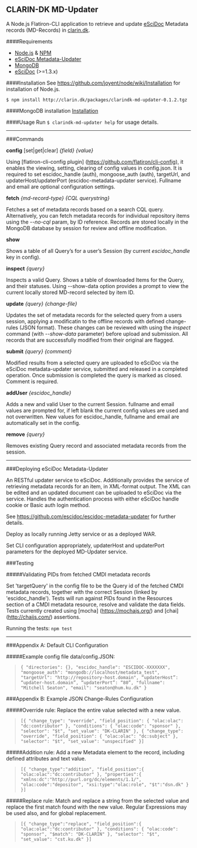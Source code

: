 ## CLARIN-DK MD-Updater

A Node.js Flatiron-CLI application to retrieve and update [eSciDoc](http://www.escidoc.org) Metadata records (MD-Records) in [clarin.dk](http://www.clarin.dk).

####Requirements
* [Node.js](http://nodejs.org/) & [NPM](http://npmjs.org/)
* [eSciDoc Metadata-Updater](https://github.com/escidoc/escidoc-metadata-updater)
* [MongoDB](http://www.mongodb.org/)
* [eSciDoc](http://www.escidoc.org) (>=1.3.x)

####Installation
See https://github.com/joyent/node/wiki/Installation for installation of Node.js.

``$ npm install http://clarin.dk/packages/clarindk-md-updater-0.1.2.tgz``

####MongoDB installation
[Installation](http://docs.mongodb.org/manual/installation/)

####Usage
Run ``$ clarindk-md-updater help`` for usage details.

- - -

###Commands

**config** [set|get|clear] *{field} {value}*

Using [flatiron-cli-config plugin] (https://github.com/flatiron/cli-config), it enables the viewing, setting, clearing of config values in config.json. It is required to set escidoc_handle (auth), mongoose_auth (auth), targetUrl, and updaterHost/updaterPort (escidoc-metadata-updater service). Fullname and email are optional configuration settings.

**fetch** *{md-record-type} {CQL querystring}*

Fetches a set of metadata records based on a search CQL query. Alternatively, you can fetch metadata records for individual repository items using the *--no-cql* param, by ID reference. Records are stored locally in the MongoDB database by session for review and offline modification.

**show**

Shows a table of all Query’s for a user’s Session (by current *escidoc_handle* key in config).

**inspect** *{query}*

Inspects a valid Query. Shows a table of downloaded Items for the Query, and their statuses. Using --show-data option provides a prompt to view the current locally stored MD-record selected by item ID.

**update** *{query} {change-file}*

Updates the set of metadata records for the selected query from a users session, applying a modificatin to the offline records with defined change-rules (JSON format). These changes can be reviewed with using the *inspect* command (with *--show-data* parameter) before upload and submission. All records that are successfully modified from their original are flagged.

**submit** *{query} {comment}*

Modified results from a selected query are uploaded to eSciDoc via the eSciDoc metadata-updater service, submitted and released in a completed operation.
Once submission is completed the query is marked as closed. Comment is required.

**addUser** *{escidoc_handle}*

Adds a new and valid User to the current Session. fullname and email values are prompted for, if left blank the current config values are used and not overwritten. New values for escidoc_handle, fullname and email are automatically set in the config.

**remove** *{query}*

Removes existing Query record and associated metadata records from the session.

- - -

###Deploying eSciDoc Metadata-Updater

An RESTful updater service to eSciDoc. Additionally provides the service of retrieving metadata records for an item, in XML-format output. The XML can be edited and an updated document can be uploaded to eSciDoc via the service. Handles the authentication process with either eSciDoc handle cookie or Basic auth login method.

See https://github.com/escidoc/escidoc-metadata-updater for further details.

Deploy as locally running Jetty service or as a deployed WAR.

Set CLI configuration appropriately, updaterHost and updaterPort parameters for the deployed MD-Updater service.

###Testing

#####Validating PIDs from fetched CMDI metadata records

Set 'targetQuery' in the config file to be the Query id of the fetched CMDI metadata records, together with the correct Session (linked by 'escidoc_handle'). Tests will run against PIDs found in the Resources section of a CMDI metadata resource, resolve and validate the data fields. Tests currently created using [mocha] (https://mochajs.org/) and [chai] (http://chaijs.com/) assertions.

Running the tests:
``npm test``

- - -

###Appendix A: Default CLI Configuration

#####Example config file data/config.JSON:
>``
{
  "directories": {},
  "escidoc_handle": "ESCIDOC-XXXXXXX",
  "mongoose_auth": "mongodb://localhost/metadata_test",
  "targetUrl": "http://repository-host.domain",
  “updaterHost”: “updater-host.domain”,
  “updaterPort”: “80”,
  "fullname": "Mitchell Seaton",
  "email": "seaton@hum.ku.dk"
}
``

###Appendix B: Example JSON Change-Rules Configuration

#####Override rule:
Replace the entire value selected with a new value.
>``
[{
  "change_type": "override",
  "field_position": { "olac:olac": "dc:contributor" },
  "conditions": { "olac:code": "sponsor" },
  "selector": "$t",
  "set_value": "DK-CLARIN"
},
{
  "change_type": "override",
  "field_position": { "olac:olac": "dc:subject" },
  "selector": "$t",
  "set_value": "unspecified"
}]
``

#####Addition rule:
Add a new Metadata element to the record, including defined attributes and text value.
>``
[{
  "change_type":"addition",
  "field_position":{
     "olac:olac":"dc:contributor"
  },
  "properties":{
     "xmlns:dc":"http://purl.org/dc/elements/1.1/",
     "olac:code":"depositor",
     "xsi:type":"olac:role",
     "$t":"dsn.dk"
  }
}]
``

#####Replace rule:
Match and replace a string from the selected value and replace the first match found with the new value. Regular Expressions may be used also, and for global replacement.

>``
[{
  "change_type":"replace",
  "field_position":{
     "olac:olac":"dc:contributor"
  },
  "conditions": {
     "olac:code": "sponsor",
     "$match": "DK-CLARIN"
  },
  "selector": "$t",
  "set_value": "cst.ku.dk"
}]
``
